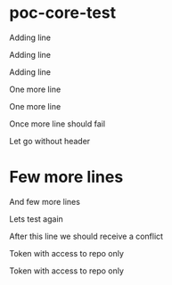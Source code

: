 # poc-core-test

Adding line

Adding line


Adding line

One more line

One more line

Once more line should fail

Let go without header

# Few more lines

And few more lines

Lets test again

After this line we should receive a conflict

Token with access to repo only

Token with access to repo only


